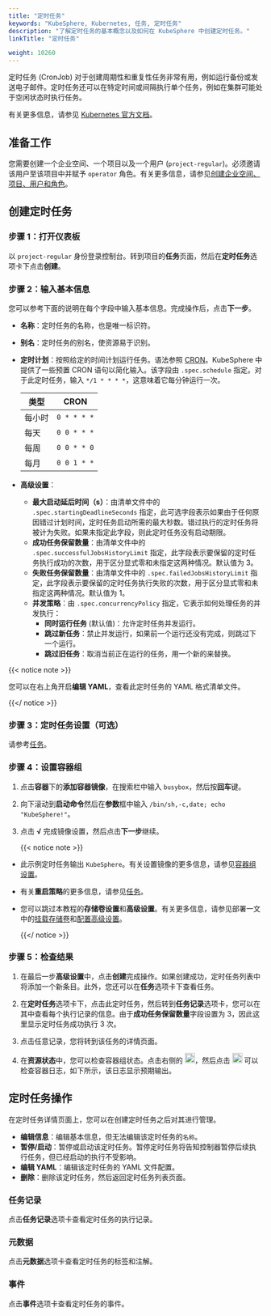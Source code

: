 ```yaml
---
title: "定时任务"
keywords: "KubeSphere, Kubernetes, 任务, 定时任务"
description: "了解定时任务的基本概念以及如何在 KubeSphere 中创建定时任务。"
linkTitle: "定时任务"

weight: 10260
---
```


定时任务 (CronJob) 对于创建周期性和重复性任务非常有用，例如运行备份或发送电子邮件。定时任务还可以在特定时间或间隔执行单个任务，例如在集群可能处于空闲状态时执行任务。

有关更多信息，请参见 [Kubernetes 官方文档](https://kubernetes.io/zh/docs/concepts/workloads/controllers/cron-jobs/)。

## 准备工作

您需要创建一个企业空间、一个项目以及一个用户 (`project-regular`)。必须邀请该用户至该项目中并赋予 `operator` 角色。有关更多信息，请参见[创建企业空间、项目、用户和角色](../../../quick-start/create-workspace-and-project/)。

## 创建定时任务

### 步骤 1：打开仪表板

以 `project-regular` 身份登录控制台。转到项目的**任务**页面，然后在**定时任务**选项卡下点击**创建**。

### 步骤 2：输入基本信息

您可以参考下面的说明在每个字段中输入基本信息。完成操作后，点击**下一步**。

- **名称**：定时任务的名称，也是唯一标识符。
- **别名**：定时任务的别名，使资源易于识别。
- **定时计划**：按照给定的时间计划运行任务。语法参照 [CRON](https://zh.wikipedia.org/wiki/Cron)。KubeSphere 中提供了一些预置 CRON 语句以简化输入。该字段由 `.spec.schedule` 指定。对于此定时任务，输入 `*/1 * * * *`，这意味着它每分钟运行一次。

  | 类型       | CRON        |
  | ----------- | ----------- |
  | 每小时  | `0 * * * *` |
  | 每天   | `0 0 * * *` |
  | 每周  | `0 0 * * 0` |
  | 每月 | `0 0 1 * *` |
  
- **高级设置**：
  
  - **最大启动延后时间（s）**：由清单文件中的 `.spec.startingDeadlineSeconds` 指定，此可选字段表示如果由于任何原因错过计划时间，定时任务启动所需的最大秒数。错过执行的定时任务将被计为失败。如果未指定此字段，则此定时任务没有启动期限。
  - **成功任务保留数量**：由清单文件中的 `.spec.successfulJobsHistoryLimit` 指定，此字段表示要保留的定时任务执行成功的次数，用于区分显式零和未指定这两种情况。默认值为 3。
  - **失败任务保留数量**：由清单文件中的 `.spec.failedJobsHistoryLimit` 指定，此字段表示要保留的定时任务执行失败的次数，用于区分显式零和未指定这两种情况。默认值为 1。
  - **并发策略**：由 `.spec.concurrencyPolicy` 指定，它表示如何处理任务的并发执行：
      - **同时运行任务** (默认值)：允许定时任务并发运行。
      - **跳过新任务**：禁止并发运行，如果前一个运行还没有完成，则跳过下一个运行。
      - **跳过旧任务**：取消当前正在运行的任务，用一个新的来替换。

{{< notice note >}}

您可以在右上角开启**编辑 YAML**，查看此定时任务的 YAML 格式清单文件。

{{</ notice >}}

### 步骤 3：定时任务设置（可选）

请参考[任务](../jobs/#步骤-3策略设置可选)。

### 步骤 4：设置容器组

1. 点击**容器**下的**添加容器镜像**，在搜索栏中输入 `busybox`，然后按**回车**键。

2. 向下滚动到**启动命令**然后在**参数**框中输入 `/bin/sh,-c,date; echo "KubeSphere!"`。

3. 点击 **√** 完成镜像设置，然后点击**下一步**继续。

    {{< notice note >}}

- 此示例定时任务输出 `KubeSphere`。有关设置镜像的更多信息，请参见[容器组设置](../container-image-settings/)。
- 有关**重启策略**的更多信息，请参见[任务](../jobs/#步骤-4设置镜像)。
- 您可以跳过本教程的**存储卷设置**和**高级设置**。有关更多信息，请参见部署一文中的[挂载存储卷](../deployments/#步骤-4挂载存储卷)和[配置高级设置](../deployments/#步骤-5配置高级设置)。

    {{</ notice >}}

### 步骤 5：检查结果

1. 在最后一步**高级设置**中，点击**创建**完成操作。如果创建成功，定时任务列表中将添加一个新条目。此外，您还可以在**任务**选项卡下查看任务。

2. 在**定时任务**选项卡下，点击此定时任务，然后转到**任务记录**选项卡，您可以在其中查看每个执行记录的信息。由于**成功任务保留数量**字段设置为 3，因此这里显示定时任务成功执行 3 次。

3. 点击任意记录，您将转到该任务的详情页面。

4. 在**资源状态**中，您可以检查容器组状态。点击右侧的 <img src="/images/docs/zh-cn/project-user-guide/application-workloads/cronjobs/down-arrow.png" width="20px" />，然后点击 <img src="/images/docs/zh-cn/project-user-guide/application-workloads/cronjobs/container-log-icon.png" alt="icon" width="20px" /> 可以检查容器日志，如下所示，该日志显示预期输出。

## 定时任务操作

在定时任务详情页面上，您可以在创建定时任务之后对其进行管理。

- **编辑信息**：编辑基本信息，但无法编辑该定时任务的`名称`。
- **暂停/启动**：暂停或启动该定时任务。暂停定时任务将告知控制器暂停后续执行任务，但已经启动的执行不受影响。
- **编辑 YAML**：编辑该定时任务的 YAML 文件配置。
- **删除**：删除该定时任务，然后返回定时任务列表页面。

### 任务记录

点击**任务记录**选项卡查看定时任务的执行记录。

### 元数据

点击**元数据**选项卡查看定时任务的标签和注解。

### 事件

点击**事件**选项卡查看定时任务的事件。
